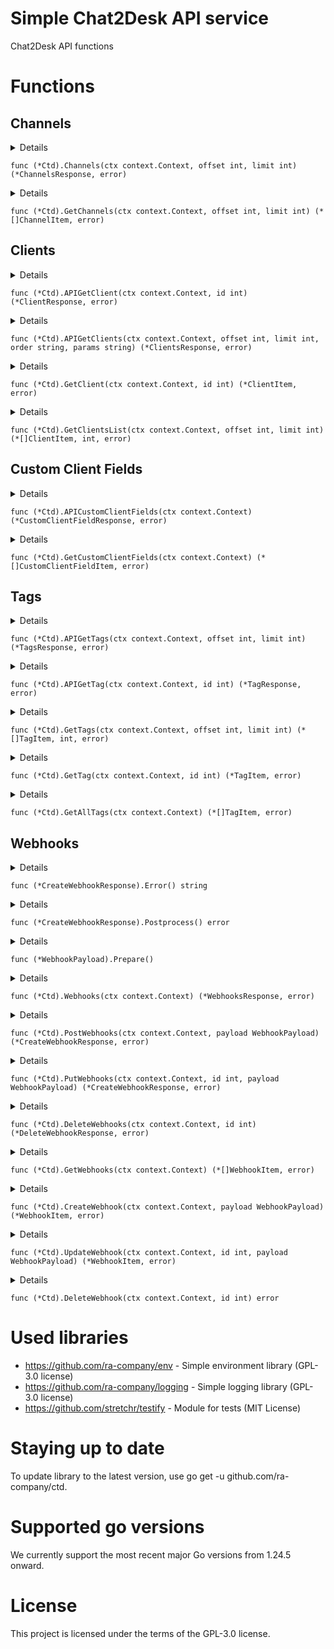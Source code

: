 # Simple Chat2Desk API service

Chat2Desk API functions

# Functions

## Channels

<details>Channels retrieves a list of channels from the Chat2Desk API.
It takes a context, an offset, and a limit as parameters.
The offset is used for pagination, and the limit specifies the maximum
number of channels to return.
It constructs the API endpoint URL with the provided offset and limit,
sends a GET request to the API, and returns the response data as a byte slice.
If an error occurs during the request, it logs the error and returns it.
If the request is successful, it returns the response data.

Parameters:
  - ctx: The context for the request, allowing for cancellation and timeouts.
  - offset: The offset for pagination, indicating where to start fetching channels.
  - limit: The maximum number of channels to return.

Returns:
  - A pointer to a ChannelsResponse struct containing the list of channels and metadata.
  - An error if the request fails or if the response is invalid.
</details>

```func (*Ctd).Channels(ctx context.Context, offset int, limit int) (*ChannelsResponse, error)```

<details>GetChannels retrieves a list of channels from the Chat2Desk API.
It uses the Channels method to fetch the channels and handles errors.
If the response status is not "success", it logs an error and returns nil.
It returns a pointer to a slice of ChannelItem, which contains the channels.

Parameters:
  - ctx: The context for the request, allowing for cancellation and timeouts.
  - offset: The offset for pagination, indicating where to start fetching channels.
  - limit: The maximum number of channels to return.

Returns:
  - A pointer to a slice of ChannelItem containing the channels.
  - An error if the request fails or if the response is invalid.

This function is a wrapper around the Channels method to provide a more user-friendly interface.
It simplifies the process of fetching channels by handling the response and error checking.
It is useful for applications that need to retrieve channels from the Chat2Desk API
in a straightforward manner without dealing with the raw response data.
It is designed to be used in contexts where channels need to be displayed or processed further.
</details>

```func (*Ctd).GetChannels(ctx context.Context, offset int, limit int) (*[]ChannelItem, error)```

## Clients

<details>APIGetClient retrieves a client by its ID from the Chat2Desk API.
It takes a context and the client ID as parameters.
It constructs the API endpoint URL with the provided client ID,
sends a GET request to the API, and returns the response data as a byte slice.
If an error occurs during the request, it logs the error and returns it.
If the request is successful, it returns the response data.

Parameters:
  - ctx: The context for the request, allowing for cancellation and timeouts.
  - id: The ID of the client to retrieve.

Returns:
  - A pointer to a ClientsResponse struct containing the client data and metadata.
  - An error if the request fails or if the response is invalid.
</details>

```func (*Ctd).APIGetClient(ctx context.Context, id int) (*ClientResponse, error)```

<details>APIGetClients retrieves a list of clients from the Chat2Desk API.
It takes a context, an offset, a limit, an order, and additional parameters as strings.
The offset is used for pagination, the limit specifies the maximum number of clients to return,
the order specifies the sorting order, and params can include additional query parameters.
It constructs the API endpoint URL with the provided parameters,
sends a GET request to the API, and returns the response data as a byte slice.
If an error occurs during the request, it logs the error and returns it.
If the request is successful, it returns the response data.

Parameters:
  - ctx: The context for the request, allowing for cancellation and timeouts.
  - offset: The offset for pagination, indicating where to start fetching clients.
  - limit: The maximum number of clients to return.
  - order: The sorting order for the clients (e.g., "asc", "desc").
  - params: Additional query parameters to include in the request.

Returns:
  - A pointer to a ClientResponse struct containing the list of clients and metadata.
  - An error if the request fails or if the response is invalid.
</details>

```func (*Ctd).APIGetClients(ctx context.Context, offset int, limit int, order string, params string) (*ClientsResponse, error)```

<details>GetClient retrieves a client by its ID from the Chat2Desk API.
It takes a context and the client ID as parameters.
It calls the APIGetClient method to fetch the client data.
If the response contains an error or if no client data is found, it returns an error.
If the client is found, it returns a pointer to the ClientItem struct containing the client details.

Parameters:
  - ctx: The context for the request, allowing for cancellation and timeouts.
  - id: The ID of the client to retrieve.

Returns:
  - A pointer to a ClientItem struct containing the client details.
  - An error if the request fails, if the response is invalid, or if no client data is found.
</details>

```func (*Ctd).GetClient(ctx context.Context, id int) (*ClientItem, error)```

<details>GetClients retrieves a list of clients from the Chat2Desk API.
It uses the APIGetClients method to fetch the clients and handles errors.
If the response status is not "success", it returns nil.
It returns a pointer to a slice of ClientItem, which contains the clients.

Parameters:
  - ctx: The context for the request, allowing for cancellation and timeouts.
  - offset: The offset for pagination, indicating where to start fetching clients.
  - limit: The maximum number of clients to return.

Returns:
  - A pointer to a slice of ClientItem containing the clients.
  - The total number of clients available (for pagination).
  - An error if the request fails or if the response is invalid.
</details>

```func (*Ctd).GetClientsList(ctx context.Context, offset int, limit int) (*[]ClientItem, int, error)```

## Custom Client Fields

<details>APICustomClientFields retrieves a list of custom client fields from the Chat2Desk API.
It constructs the API endpoint URL, sends a GET request to the API,
and returns the response data as a CustomClientFieldResponse struct.
If an error occurs during the request, it logs the error and returns it.
If the request is successful, it returns a pointer to the CustomClientFieldResponse struct.

Parameters:
  - ctx: The context for the request, allowing for cancellation and timeouts.

Returns:
  - A pointer to a CustomClientFieldResponse struct containing the list of custom client fields
  - An error if the request fails or if the response is invalid.
</details>

```func (*Ctd).APICustomClientFields(ctx context.Context) (*CustomClientFieldResponse, error)```

<details>GetCustomClientFields retrieves a list of custom client fields from the Chat2Desk API.
It uses the APICustomClientFields method to fetch the custom client fields and handles errors.
If the response status is not "success", it returns nil.
It returns a pointer to a slice of CustomClientFieldItem, which contains the custom client fields.

Parameters:
  - ctx: The context for the request, allowing for cancellation and timeouts.

Returns:
  - A pointer to a slice of CustomClientFieldItem containing the custom client fields.
</details>

```func (*Ctd).GetCustomClientFields(ctx context.Context) (*[]CustomClientFieldItem, error)```

## Tags

<details>GetTags retrieves a list of tags from the Chat2Desk API.
It uses the APIGetTags method to fetch the tags and handles errors.
It returns a pointer to a slice of TagItem, which contains the tags.

Parameters:
  - ctx: The context for the request, allowing for cancellation and timeouts.
  - offset: The offset for pagination.
  - limit: The maximum number of tags to retrieve.

Returns:
  - A pointer to a TagsResponse struct containing the list of tags
  - An error if the request fails or if the response is invalid.
</details>

```func (*Ctd).APIGetTags(ctx context.Context, offset int, limit int) (*TagsResponse, error)```

<details>APIGetTag retrieves a specific tag by its ID from the Chat2Desk API.
It uses the doRequest method to send a GET request to the API.
If the request fails, it logs the error and returns nil.
It returns a pointer to a TagResponse struct containing the tag data.

Parameters:
  - ctx: The context for the request, allowing for cancellation and timeouts.
  - id: The ID of the tag to retrieve.

Returns:
  - A pointer to a TagResponse struct containing the tag data
  - An error if the request fails or if the response is invalid.
</details>

```func (*Ctd).APIGetTag(ctx context.Context, id int) (*TagResponse, error)```

<details>GetTags retrieves a list of tags from the Chat2Desk API.
It uses the APIGetTags method to fetch the tags and handles errors.
If the response status is not "success", it returns nil.
It returns a pointer to a slice of TagItem, which contains the tags.

Parameters:
  - ctx: The context for the request, allowing for cancellation and timeouts.
  - offset: The offset for pagination.
  - limit: The maximum number of tags to retrieve.

Returns:
  - A pointer to a slice of TagItem, which contains the tags
  - The total number of tags available.
  - An error if the request fails or if the response is invalid.
</details>

```func (*Ctd).GetTags(ctx context.Context, offset int, limit int) (*[]TagItem, int, error)```

<details>GetTag retrieves a specific tag by its ID from the Chat2Desk API.
It uses the APIGetTag method to fetch the tag and handles errors.
If the response status is not "success", it returns nil.
It returns a pointer to a TagItem, which contains the tag data.

Parameters:
  - ctx: The context for the request, allowing for cancellation and timeouts.
  - id: The ID of the tag to retrieve.

Returns:
  - A pointer to a TagItem, which contains the tag data
  - An error if the request fails or if the response is invalid.
</details>

```func (*Ctd).GetTag(ctx context.Context, id int) (*TagItem, error)```

<details>GetAllTags retrieves all tags from the Chat2Desk API.
It uses the GetTags method to fetch tags in a loop until all tags are retrieved.
It returns a pointer to a slice of TagItem, which contains all the tags.

Parameters:
  - ctx: The context for the request, allowing for cancellation and timeouts.

Returns:
  - A pointer to a slice of TagItem, which contains all the tags.
  - An error if the request fails or if the response is invalid.
</details>

```func (*Ctd).GetAllTags(ctx context.Context) (*[]TagItem, error)```

## Webhooks

<details></details>

```func (*CreateWebhookResponse).Error() string```

<details>Postprocess processes the response from the CreateWebhook API endpoint.
It checks the status of the response and returns an error if the status is not "success".
</details>

```func (*CreateWebhookResponse).Postprocess() error```

<details>Prepare normalizes the status field of the WebhookPayload.
It ensures that the status is set to either "enable" or "disable".
If the status is not one of these values, it defaults to "enable".
This method is typically used to ensure that the status field is in a valid format
before sending the payload to the API.
It is called before creating or updating a webhook to ensure consistency.
It is used to prepare the payload for API requests.
</details>

```func (*WebhookPayload).Prepare()```

<details>GetWebhooks retrieves a list of webhooks from the Chat2Desk API.
It takes a context as a parameter and constructs the API endpoint URL.
It sends a GET request to the API and returns the response data as a byte slice.
If an error occurs during the request, it logs the error and returns it.
If the request is successful, it unmarshals the response data into a WebhooksResponse
struct and returns it.

Parameters:
  - ctx: The context for the request, allowing for cancellation and timeouts.

Returns:
  - A pointer to a WebhooksResponse struct containing the list of webhooks and status.
  - An error if the request fails or if the response is invalid.
</details>

```func (*Ctd).Webhooks(ctx context.Context) (*WebhooksResponse, error)```

<details>PostWebhook creates a new webhook in the Chat2Desk API.
It takes a context and a WebhookPayload as parameters.
It constructs the API endpoint URL and sends a POST request with the payload.
If an error occurs during the request, it logs the error and returns it.
If the request is successful, it unmarshals the response data into a WebhookResponse
struct and returns it.

Parameters:
  - ctx: The context for the request, allowing for cancellation and timeouts.
  - payload: The WebhookPayload containing the details of the webhook to be created.

Returns:
  - A pointer to a WebhookResponse struct containing the created webhook and status.
  - An error if the request fails or if the response is invalid.
</details>

```func (*Ctd).PostWebhooks(ctx context.Context, payload WebhookPayload) (*CreateWebhookResponse, error)```

<details>PutWebhooks updates an existing webhook in the Chat2Desk API.
It takes a context, the webhook ID, and a WebhookPayload as parameters.
It constructs the API endpoint URL with the webhook ID and sends a PUT request with the payload.
If an error occurs during the request, it logs the error and returns it.
If the request is successful, it unmarshals the response data into a CreateWebhookResponse
struct and returns it.

Parameters:
  - ctx: The context for the request, allowing for cancellation and timeouts.
  - id: The ID of the webhook to be updated.
  - payload: The WebhookPayload containing the updated details of the webhook.

Returns:
  - A pointer to a CreateWebhookResponse struct containing the updated webhook and status.
  - An error if the request fails or if the response is invalid.
</details>

```func (*Ctd).PutWebhooks(ctx context.Context, id int, payload WebhookPayload) (*CreateWebhookResponse, error)```

<details>DeleteWebhooks deletes a webhook in the Chat2Desk API.
It takes a context and the webhook ID as parameters.
It constructs the API endpoint URL with the webhook ID and sends a DELETE request.
If an error occurs during the request, it logs the error and returns it.
If the request is successful, it unmarshals the response data into a DeleteWebhookResponse
struct and returns it.

Parameters:
  - ctx: The context for the request, allowing for cancellation and timeouts.
  - id: The ID of the webhook to be deleted.

Returns:
  - A pointer to a DeleteWebhookResponse struct containing the status of the delete operation.
  - An error if the request fails or if the response is invalid.
</details>

```func (*Ctd).DeleteWebhooks(ctx context.Context, id int) (*DeleteWebhookResponse, error)```

<details>GetWebhooks retrieves a list of webhooks from the Chat2Desk API.
It takes a context as a parameter and calls the Webhooks method.
If the response status is not "success", it logs an error and returns nil.
It returns a pointer to a slice of WebhookItem, which contains the webhooks.
If an error occurs during the request, it returns nil and the error.
If the request is successful, it returns a pointer to a slice of WebhookItem.
This method is typically used to fetch webhooks from the Chat2Desk API.

Parameters:
  - ctx: The context for the request, allowing for cancellation and timeouts.

Returns:
  - A pointer to a slice of WebhookItem containing the webhooks.
  - An error if the request fails or if the response is invalid.
</details>

```func (*Ctd).GetWebhooks(ctx context.Context) (*[]WebhookItem, error)```

<details>CreateWebhook creates a new webhook in the Chat2Desk API.
It takes a context and a WebhookPayload as parameters.
It calls the PostWebhook method to send the request.
If the response status is not "success", it logs an error and returns nil.
If the URL is already used, it returns an error indicating that the URL is already used.
If the request is successful, it returns a pointer to the created WebhookItem.
This method is typically used to create new webhooks in the Chat2Desk API.

Parameters:
  - ctx: The context for the request, allowing for cancellation and timeouts.
  - payload: The WebhookPayload containing the details of the webhook to be created.

Returns:
  - A pointer to a WebhookItem containing the created webhook.
  - An error if the request fails or if the response is invalid.
</details>

```func (*Ctd).CreateWebhook(ctx context.Context, payload WebhookPayload) (*WebhookItem, error)```

<details>UpdateWebhook updates an existing webhook in the Chat2Desk API.
It takes a context, the webhook ID, and a WebhookPayload as parameters.
It calls the PutWebhooks method to send the request.
If the response status is not "success", it logs an error and returns nil.
If the URL is already used, it returns an error indicating that the URL is already used.
If the request is successful, it returns a pointer to the updated WebhookItem.
This method is typically used to update existing webhooks in the Chat2Desk API.

Parameters:
  - ctx: The context for the request, allowing for cancellation and timeouts.
  - id: The ID of the webhook to be updated.
  - payload: The WebhookPayload containing the updated details of the webhook.

Returns:
  - A pointer to a WebhookItem containing the updated webhook.
  - An error if the request fails or if the response is invalid.
</details>

```func (*Ctd).UpdateWebhook(ctx context.Context, id int, payload WebhookPayload) (*WebhookItem, error)```

<details>DeleteWebhook deletes a webhook in the Chat2Desk API.
It takes a context and the webhook ID as parameters.
It calls the DeleteWebhooks method to send the request.
If the response status is not "success", it logs an error and returns an error.
If the request is successful, it returns nil.
This method is typically used to delete webhooks in the Chat2Desk API.

Parameters:
  - ctx: The context for the request, allowing for cancellation and timeouts.
  - id: The ID of the webhook to be deleted.

Returns:
  - An error if the request fails or if the response is invalid.
</details>

```func (*Ctd).DeleteWebhook(ctx context.Context, id int) error```

# Used libraries
* https://github.com/ra-company/env - Simple environment library (GPL-3.0 license)
* https://github.com/ra-company/logging - Simple logging library (GPL-3.0 license)
* https://github.com/stretchr/testify - Module for tests (MIT License)

# Staying up to date
To update library to the latest version, use go get -u github.com/ra-company/ctd.

# Supported go versions
We currently support the most recent major Go versions from 1.24.5 onward.

# License
This project is licensed under the terms of the GPL-3.0 license.